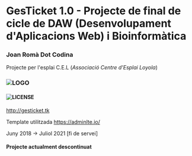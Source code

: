 # GesTicket 1.0 - Projecte de final de cicle de DAW (Desenvolupament d'Aplicacions Web) i Bioinformàtica
### Joan Romà Dot Codina
 Projecte per l'esplai C.E.L (*Associació Centre d'Esplai Loyola*) 
### ![LOGO](https://i.imgur.com/woWITwn.png)
#### ![LICENSE](https://upload.wikimedia.org/wikipedia/commons/thumb/9/93/GPLv3_Logo.svg/150px-GPLv3_Logo.svg.png)
http://gesticket.tk 

 Template utilitzada https://adminlte.io/
 
 Juny 2018 -> Juliol 2021 [fi de servei]
 
#### Projecte actualment descontinuat
